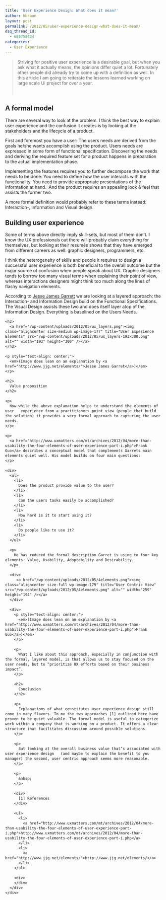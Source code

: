 ```yaml
---
title: 'User Experience Design: What does it mean?'
author: hbraun
layout: post
permalink: /2012/05/user-experience-design-what-does-it-mean/
dsq_thread_id:
  - 680758434
categories:
  - User Experience
---
```

> Striving for positive user experience is a desirable goal, but when you ask what it actually means, the opinions differ quiet a lot. Fortunately other people did already try to come up with a definition as well. In this article I am going to reiterate the lessons learned working on large scale UI project for over a year.
> 
> &nbsp;

## A formal model

There are several way to look at the problem. I think the best way to explain user experience and the confusion it creates is by looking at the stakeholders and the lifecycle of a product.

First and foremost you have a user: The users needs are derived from the goals he/she wants accomplish using the product. Users needs are expressed in some form of functional specification. Discovering the needs and deriving the required feature set for a product happens in preparation to the actual implementation phase.

Implementing the features requires you to further decompose the work that needs to be done: You need to define how the user interacts with the functionality. You need to provide appropriate presentations of the information at hand.  And the product requires an appealing look & feel that assists the former two.

A more formal definition would probably refer to these terms instead: Interaction-, Information and Visual design.

## Building user experience

Some of terms above directly imply skill-sets, but most of them don’t. I know the UX professionals out there will probably claim everything for themselves, but looking at their resumés shows that they have emerged from different careers as well: graphic designers, programmers, etc.

<div>
  <p>
    I think the heterogeneity of skills and people it requires to design a successful user experience is both beneficial to the overall outcome but the major source of confusion when people speak about UX. Graphic designers tends to borrow too many visual terms when explaining their point of view, whereas interactions designers might think too much along the lines of flashy navigation elements.
  </p>
  
  <div>
    <p>
      According to <a href="http://www.jjg.net/elements/">Jesse James Garrett</a> we are looking at a layered approach: the Interaction- and Information Design build on the Functional Specifications. The Visual Design assists these two and does itself layer atop of the Information Design. Everything is baselined on the Users Needs.
    </p>
    
    <h2>
      <a href="/wp-content/uploads/2012/05/ux_layers.png"><img class="aligncenter size-medium wp-image-177" title="User Experience Elements" src="/wp-content/uploads/2012/05/ux_layers-193x300.png" alt="" width="193" height="300" /></a>
    </h2>
    
    <p style="text-align: center;">
      <em>(Image does lean on an explanation by <a href="http://www.jjg.net/elements/">Jesse James Garret</a>)</em>
    </p>
    
    <h2>
      Value proposition
    </h2>
    
    <p>
      Now while the above explanation helps to understand the elements of user   experience from a practitioners point view (people that build the solution) it provides a very formal approach to capturing the user needs.
    </p>
    
    <p>
      <a href="http://www.uxmatters.com/mt/archives/2012/04/more-than-usability-the-four-elements-of-user-experience-part-i.php">Frank Guo</a> describes a conceptual model that complements Garrets main elements quiet well. His model builds on four main questions:
    </p>
    
    <div>
      <ul>
        <li>
          Does the product provide value to the user?
        </li>
        <li>
          Can the users tasks easily be accomplished?
        </li>
        <li>
          How hard is it to start using it?
        </li>
        <li>
          Do people like to use it?
        </li>
      </ul>
      
      <p>
        He has reduced the formal description Garret is using to four key elements: Value, Usability, Adoptability and Desirability.
      </p>
      
      <div>
         <a href="/wp-content/uploads/2012/05/4elements.png"><img class="aligncenter size-full wp-image-179" title="User Centric View" src="/wp-content/uploads/2012/05/4elements.png" alt="" width="259" height="194" /></a>
      </div>
      
      <div>
        <p style="text-align: center;">
          <em>(Image does lean on an explanation by <a href="http://www.uxmatters.com/mt/archives/2012/04/more-than-usability-the-four-elements-of-user-experience-part-i.php">Frank Guo</a>)</em>
        </p>
        
        <p>
          What I like about this approach, especially in conjunction with the formal, layered model, is that allows us to stay focused on the user needs, but to “prioritize UX efforts based on their business impact”.
        </p>
        
        <h2>
          Conclusion
        </h2>
        
        <p>
          Explanations of what constitutes user experience design still come in many flavors. To me the two approaches [1] outlined here have proven to be quiet valuable. The formal model is useful to categorize work within a company that is working on a product. It offers a clear structure that facilitates discussion around possible solutions.
        </p>
        
        <p>
          But looking at the overall business value that’s associated with user experience design   (and maybe to explain the benefit to you manager) the second, user centric approach seems more reasonable.
        </p>
        
        <p>
          &nbsp;
        </p>
        
        <div>
          [1] References
        </div>
        
        <ul>
          <li>
            <a href="http://www.uxmatters.com/mt/archives/2012/04/more-than-usability-the-four-elements-of-user-experience-part-i.php">http://www.uxmatters.com/mt/archives/2012/04/more-than-usability-the-four-elements-of-user-experience-part-i.php</a>
          </li>
          <li>
            <a href="http://www.jjg.net/elements/">http://www.jjg.net/elements/</a>
          </li>
        </ul>
        
        <div>
        </div>
      </div>
    </div>
  </div>
</div>